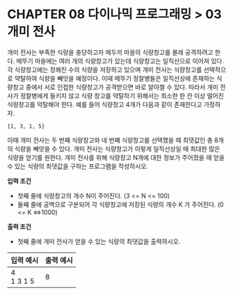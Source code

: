 # CHAPTER 08 다이나믹 프로그래밍 > 03 개미 전사 

개미 전사는 부족한 식량을 충당하고자 메두끼 마을의 식량창고를 몰래 공격하려고 한다. 메뚜기 마을에는 여러 개의 식량창고가 있는데 식량창고는 일직선으로 이어져 있다. 각 식량창고에는 정해진 수의 식량을 저장하고 있으며 개미 전사는 식량창고를 선택적으로 약탈하여 식량을 빼앗을 예정이다. 이때 메뚜기 정찰병들은 일직선상에 존재하는 식량창고 중에서 서로 인접한 식량창고가 공격받으면 바로 알아챌 수 있다. 따라서 개미 전사가 정찰병에게 들키지 않고 식량 창고를 약탈하기 위해서는 최소한 한 칸 이상 떨어진 식량창고를 약탈해야 한다. 예를 들어 식량창고 4개가 다음과 같이 존재한다고 가정하자. 

```
{1, 3, 1, 5}
```

이때 개미 전사는 두 번째 식량창고와 네 번째 식량창고를 선택했을 때 최댓값인 총 8개의 식량을 빼앗을 수 있다. 개미 전사는 식량창고가 이렇게 일직선상일 때 최대한 많은 식량을 얻기를 원한다. 개미 전사를 위해 식량창고 N개에 대한 정보가 주어졌을 때 얻을 수 있는 식량의 최댓값을 구하는 프로그램을 작성하시오. 

**입력 조건**
- 첫째 줄에 식량창고의 개수 N이 주어진다. (3 <= N <= 100)
- 둘쨰 줄에 공백으로 구분되어 각 식량창고에 저장된 식량의 개수 K 가 주어진다. (0 <= K <=>1000)

**출력 조건**
- 첫째 줄에 개미 전사가 얻을 수 있는 식량의 최댓값을 출력하시오. 

|입력 예시|출력 예시|
|---|---|
|4<br>1 3 1 5|8|